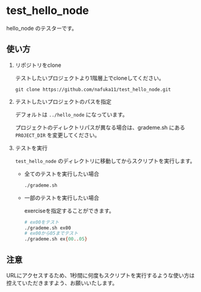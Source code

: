 # test_hello_node

hello_node のテスターです。

## 使い方

1. リポジトリをclone

   テストしたいプロジェクトより1階層上でcloneしてください。

   ```
   git clone https://github.com/nafuka11/test_hello_node.git
   ```

1. テストしたいプロジェクトのパスを指定

   デフォルトは `../hello_node` になっています。

   プロジェクトのディレクトリパスが異なる場合は、grademe.sh にある `PROJECT_DIR` を変更してください。

1. テストを実行

   `test_hello_node` のディレクトリに移動してからスクリプトを実行します。

   - 全てのテストを実行したい場合

     ```bash
     ./grademe.sh
     ```

   - 一部のテストを実行したい場合

     exerciseを指定することができます。

     ```bash
     # ex00をテスト
     ./grademe.sh ex00
     # ex00から05までテスト
     ./grademe.sh ex{00..05}
     ```

## 注意

URLにアクセスするため、1秒間に何度もスクリプトを実行するような使い方は控えていただきますよう、お願いいたします。
